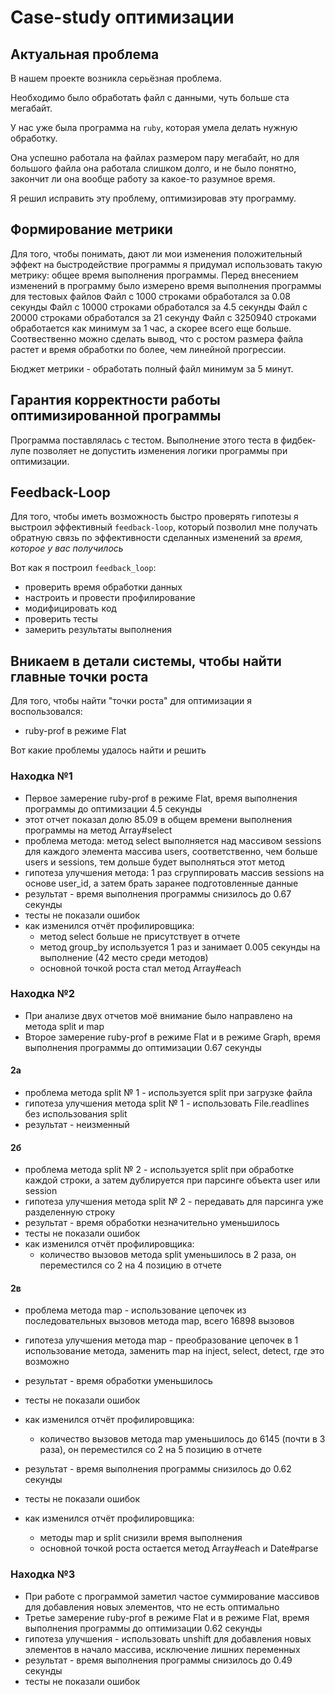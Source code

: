 # Case-study оптимизации

## Актуальная проблема
В нашем проекте возникла серьёзная проблема.

Необходимо было обработать файл с данными, чуть больше ста мегабайт.

У нас уже была программа на `ruby`, которая умела делать нужную обработку.

Она успешно работала на файлах размером пару мегабайт, но для большого файла она работала слишком долго, и не было понятно, закончит ли она вообще работу за какое-то разумное время.

Я решил исправить эту проблему, оптимизировав эту программу.

## Формирование метрики
Для того, чтобы понимать, дают ли мои изменения положительный эффект на быстродействие программы я придумал использовать такую метрику: общее время выполнения программы.
Перед внесением изменений в программу было измерено время выполнения программы для тестовых файлов
Файл с 1000 строками обработался за 0.08 секунды
Файл с 10000 строками обработался за 4.5 секунды
Файл с 20000 строками обработался за 21 секунду
Файл с 3250940 строками обработается как минимум за 1 час, а скорее всего еще больше.
Соотвественно можно сделать вывод, что с ростом размера файла растет и время обработки по более, чем линейной прогрессии.

Бюджет метрики - обработать полный файл минимум за 5 минут.

## Гарантия корректности работы оптимизированной программы
Программа поставлялась с тестом. Выполнение этого теста в фидбек-лупе позволяет не допустить изменения логики программы при оптимизации.

## Feedback-Loop
Для того, чтобы иметь возможность быстро проверять гипотезы я выстроил эффективный `feedback-loop`, который позволил мне получать обратную связь по эффективности сделанных изменений за *время, которое у вас получилось*

Вот как я построил `feedback_loop`:
- проверить время обработки данных
- настроить и провести профилирование
- модифицировать код
- проверить тесты
- замерить результаты выполнения

## Вникаем в детали системы, чтобы найти главные точки роста
Для того, чтобы найти "точки роста" для оптимизации я воспользовался:
- ruby-prof в режиме Flat

Вот какие проблемы удалось найти и решить

### Находка №1
- Первое замерение ruby-prof в режиме Flat, время выполнения программы до оптимизации 4.5 секунды
- этот отчет показал долю 85.09 в общем времени выполнения программы на метод Array#select
- проблема метода: метод select выполняется над массивом sessions для каждого элемента массива users, соответственно, чем больше users и sessions, тем дольше будет выполняться этот метод
- гипотеза улучшения метода: 1 раз сгруппировать массив sessions на основе user_id, а затем брать заранее подготовленные данные
- результат - время выполнения программы снизилось до 0.67 секунды
- тесты не показали ошибок
- как изменился отчёт профилировщика:
  - метод select больше не присутствует в отчете
  - метод group_by используется 1 раз и занимает 0.005 секунды на выполнение (42 место среди методов)
  - основной точкой роста стал метод Array#each

### Находка №2
- При анализе двух отчетов моё внимание было направлено на метода split и map
- Второе замерение ruby-prof в режиме Flat и в режиме Graph, время выполнения программы до оптимизации 0.67 секунды

#### 2а
- проблема метода split № 1 - используется split при загрузке файла
- гипотеза улучшения метода split № 1 - использовать File.readlines без использования split
- результат - неизменный

#### 2б
- проблема метода split № 2 - используется split при обработке каждой строки, а затем дублируется при парсинге объекта user или session
- гипотеза улучшения метода split № 2 - передавать для парсинга уже разделенную строку
- результат - время обработки незначительно уменьшилось
- тесты не показали ошибок
- как изменился отчёт профилировщика:
  - количество вызовов метода split уменьшилось в 2 раза, он переместился со 2 на 4 позицию в отчете

#### 2в
- проблема метода map - использование цепочек из последовательных вызовов метода map, всего 16898 вызовов
- гипотеза улучшения метода map - преобразование цепочек в 1 использование метода, заменить map на inject, select, detect, где это возможно
- результат - время обработки уменьшилось
- тесты не показали ошибок
- как изменился отчёт профилировщика:
  - количество вызовов метода map уменьшилось до 6145 (почти в 3 раза), он переместился со 2 на 5 позицию в отчете

- результат - время выполнения программы снизилось до 0.62 секунды
- тесты не показали ошибок
- как изменился отчёт профилировщика:
  - методы map и split снизили время выполнения
  - основной точкой роста остается метод Array#each и Date#parse

### Находка №3
- При работе с программой заметил частое суммирование массивов для добавления новых элементов, что не есть оптимально
- Третье замерение ruby-prof в режиме Flat и в режиме Flat, время выполнения программы до оптимизации 0.62 секунды
- гипотеза улучшения - использовать unshift для добавления новых элементов в начало массива, исключение лишних переменных
- результат - время выполнения программы снизилось до 0.49 секунды
- тесты не показали ошибок
